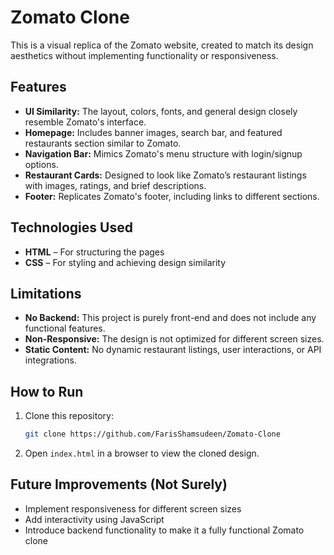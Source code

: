 # Zomato Clone

This is a visual replica of the Zomato website, created to match its design aesthetics without implementing functionality or responsiveness.

## Features

- **UI Similarity:** The layout, colors, fonts, and general design closely resemble Zomato's interface.
- **Homepage:** Includes banner images, search bar, and featured restaurants section similar to Zomato.
- **Navigation Bar:** Mimics Zomato's menu structure with login/signup options.
- **Restaurant Cards:** Designed to look like Zomato’s restaurant listings with images, ratings, and brief descriptions.
- **Footer:** Replicates Zomato's footer, including links to different sections.

## Technologies Used

- **HTML** – For structuring the pages
- **CSS** – For styling and achieving design similarity

## Limitations

- **No Backend:** This project is purely front-end and does not include any functional features.
- **Non-Responsive:** The design is not optimized for different screen sizes.
- **Static Content:** No dynamic restaurant listings, user interactions, or API integrations.

## How to Run

1. Clone this repository:
   ```sh
   git clone https://github.com/FarisShamsudeen/Zomato-Clone
   ```
2. Open `index.html` in a browser to view the cloned design.


## Future Improvements (Not Surely)

- Implement responsiveness for different screen sizes
- Add interactivity using JavaScript
- Introduce backend functionality to make it a fully functional Zomato clone

